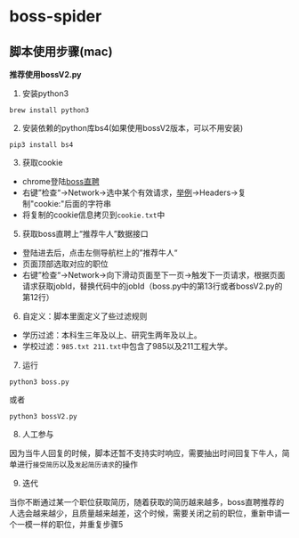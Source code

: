 # boss-spider

## 脚本使用步骤(mac)
**推荐使用bossV2.py**

1. 安装python3 

```
brew install python3
```

2. 安装依赖的python库bs4(如果使用bossV2版本，可以不用安装)

```
pip3 install bs4
```

3. 获取cookie

- chrome登陆[boss直聘](https://www.zhipin.com) 
- 右键”检查“->Network->选中某个有效请求，[举例](https://www.zhipin.com/boss/recommend/conditions.json)->Headers->复制"cookie:"后面的字符串
- 将复制的cookie信息拷贝到```cookie.txt```中

5. 获取boss直聘上“推荐牛人”数据接口

- 登陆进去后，点击左侧导航栏上的”推荐牛人“ 
- 页面顶部选取对应的职位
- 右键”检查“->Network->向下滑动页面至下一页->触发下一页请求，根据页面请求获取jobId，替换代码中的jobId（boss.py中的第13行或者bossV2.py的第12行）

6. 自定义：脚本里面定义了些过滤规则

- 学历过滤：本科生三年及以上、研究生两年及以上。
- 学校过滤：```985.txt 211.txt```中包含了985以及211工程大学。

7. 运行

```
python3 boss.py
```
或者
```
python3 bossV2.py
```

8. 人工参与

因为当牛人回复的时候，脚本还暂不支持实时响应，需要抽出时间回复下牛人，简单进行```接受简历```以及```发起简历请求```的操作

9. 迭代

当你不断通过某一个职位获取简历，随着获取的简历越来越多，boss直聘推荐的人选会越来越少，且质量越来越差，这个时候，需要关闭之前的职位，重新申请一个一模一样的职位，并重复步骤5
